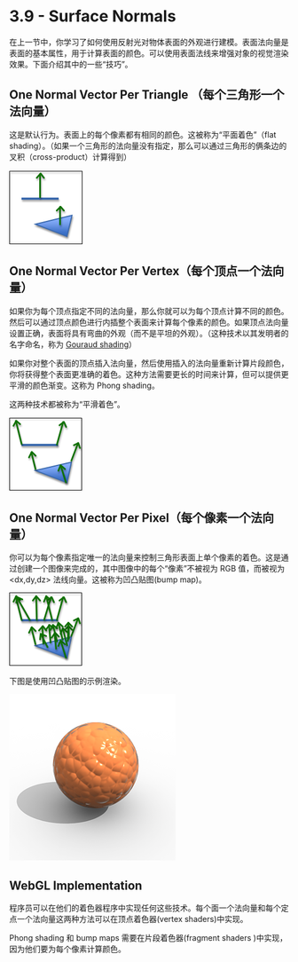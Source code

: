 # 3.9 - Surface Normals

在上一节中，你学习了如何使用反射光对物体表面的外观进行建模。表面法向量是表面的基本属性，用于计算表面的颜色。可以使用表面法线来增强对象的视觉渲染效果。下面介绍其中的一些“技巧”。

## One Normal Vector Per Triangle （每个三角形一个法向量）

这是默认行为。表面上的每个像素都有相同的颜色。这被称为“平面着色”（flat shading）。（如果一个三角形的法向量没有指定，那么可以通过三角形的俩条边的叉积（cross-product）计算得到）

![one_normal_per_face](./pic/one_normal_per_face.png)

## One Normal Vector Per Vertex（每个顶点一个法向量）

如果你为每个顶点指定不同的法向量，那么你就可以为每个顶点计算不同的颜色。然后可以通过顶点颜色进行内插整个表面来计算每个像素的颜色。如果顶点法向量设置正确，表面将具有弯曲的外观（而不是平坦的外观）。（这种技术以其发明者的名字命名，称为 [Gouraud shading](https://en.wikipedia.org/wiki/Gouraud_shading)）

如果你对整个表面的顶点插入法向量，然后使用插入的法向量重新计算片段颜色，你将获得整个表面更准确的着色。这种方法需要更长的时间来计算，但可以提供更平滑的颜色渐变。这称为 Phong shading。

这两种技术都被称为“平滑着色”。

![one_normal_per_vertex](./pic/one_normal_per_vertex.png)

## One Normal Vector Per Pixel（每个像素一个法向量）

你可以为每个像素指定唯一的法向量来控制三角形表面上单个像素的着色。这是通过创建一个图像来完成的，其中图像中的每个“像素”不被视为 RGB 值，而被视为 <dx,dy,dz> 法线向量。这被称为凹凸贴图(bump map)。

![one_normal_per_pixel](./pic/one_normal_per_pixel.png)

下图是使用凹凸贴图的示例渲染。

![bump_map_example](./pic/bump_map_example.png)

## WebGL Implementation

程序员可以在他们的着色器程序中实现任何这些技术。每个面一个法向量和每个定点一个法向量这两种方法可以在顶点着色器(vertex shaders)中实现。

Phong shading 和 bump maps 需要在片段着色器(fragment shaders )中实现，因为他们要为每个像素计算颜色。